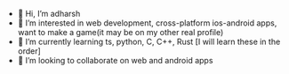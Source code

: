 - 👋 Hi, I’m adharsh
- 👀 I’m interested in web development, cross-platform ios-android apps, want to make a game(it may be on my other real profile)
- 🌱 I’m currently learning ts, python, C, C++, Rust [I will learn these in the order]
- 💞️ I’m looking to collaborate on web and android apps

<!---
unknowncoder-gamer/unknowncoder-gamer is a ✨ special ✨ repository because its `README.md` (this file) appears on your GitHub profile.
You can click the Preview link to take a look at your changes.
--->
